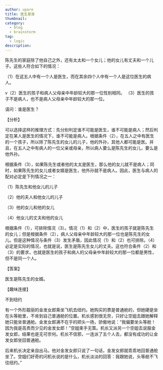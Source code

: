 ```yaml
---
author: upare
title: 医生是谁
thumbnail:
category:
  - blog
  - brainstorm
tag:
  - logic
description: 
---
```

陈先生的家庭除了他自己之外，还有太太和一个女儿；他的女儿有丈夫和一个儿子。这些人符合如下的情况：

（1）在这五人中有一个人是医生，而在其余四个人中有一个人是这位医生的病人。

v（2）医生的孩子和病人父母亲中年龄较大的那一位性别相同。 （3）医生的孩子不是病人，也不是病人父母亲中年龄较大的那一位。

请问：谁是医生？

【分析】

可以选择这样的推理方式：先分别判定谁不可能是医生，谁不可能是病人；然后判定在某人是医生的情况下，谁不可能是病人。根据条件（2），在五人之中有医生的一个孩子，所以除了陈先生的女儿的儿子，他的外孙，其他人都可能是医。并且，在五人之中有病人的一位父亲或母亲，所以病人要么是陈先生的女儿，要么是他外孙。

根据条件（3），如果陈先生或者他的太太是医生，那么他的女儿就不是病人；同时，如果陈先生的女儿或者女婿是医生，他外孙就不是病人。因此，医生与病人的配对必定是下列情况之一：

（1）陈先生和他女儿的儿子

（2）他的夫人和他女儿的儿子

（3）他的女儿和他的女儿

（4）他女儿的丈夫和他的女儿

根据条件（1），可排除情况（3）。情况（1）和（2）中，医生的孩子就是陈先生的女儿；但是根据条件（2），病人父母亲中年龄较大的那一位也是陈先生的女儿。但是这种情况与条件（3）发生矛盾，因此情况（1）和（2）也可排除。（4）必定是实际的情况，也就是说，医生是陈先生女儿的丈夫。这也符合条件（2）和（3）的要求，也就是医生的孩子和病人的父母亲中年龄较大的那一位都是男性，但不是同一个人。

【答案】

医生是陈先生的女婿。

【趣味连接】

不到纽约

有一个外形靓丽的金发女郎乘坐飞机去纽约。她购买的票是普通舱的，但她硬是坐在头等舱里，不肯到自己普通舱的位置。机长感到很无奈，只好让空姐去跟她解释她只能坐普通舱。金发女郎满不在乎的把头一扬，骄傲地说：“我偏要坐头等舱！因为我是高贵而少见的金发女郎！”空姐束手无策。机长又派另一个空姐去说服金发女郎，结果也是无可奈何。机长不信邪，一连派了五个人去，都没有成功的让金发女郎坐回普通舱。

后来机长决定亲自出马。他对金发女郎只说了一句话，金发女郎就乖乖地回普通舱坐了。空姐们好奇的问机长说的是什么，机长淡淡的回答：我跟她说，头等舱不飞往纽约。”